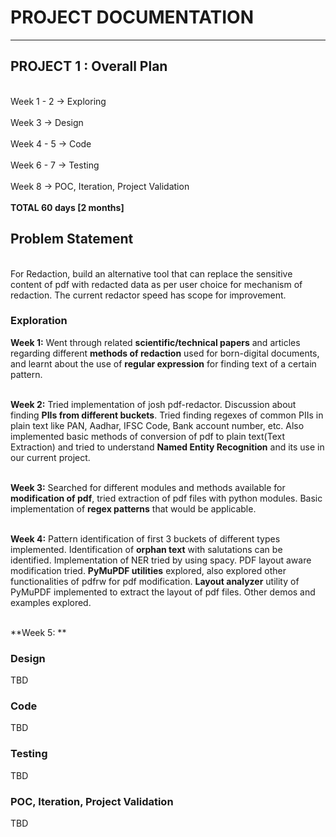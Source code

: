 # PROJECT DOCUMENTATION
------------
## PROJECT 1 : Overall Plan

<br>Week 1 - 2 ->  Exploring</br>
<br>Week 3 -> Design </br>
<br>Week 4 - 5 -> Code </br>
<br>Week 6 - 7 -> Testing </br>
<br>Week 8 -> POC, Iteration, Project Validation </br>
<br>**TOTAL 60 days [2 months]**

## Problem Statement
<br>For Redaction, build an alternative tool that can replace the sensitive content of pdf with redacted data as per user choice for mechanism of redaction. The current redactor speed has scope for improvement.

### Exploration
**Week 1:** Went through related **scientific/technical papers** and articles regarding different **methods of redaction** used for born-digital documents, and learnt about the use of **regular expression** for finding text of a certain pattern. </br>

<br>**Week 2:** Tried implementation of josh pdf-redactor. Discussion about finding **PIIs from different buckets**. Tried finding regexes of common PIIs in plain text like PAN, Aadhar, IFSC Code, Bank account number, etc.
Also implemented basic methods of conversion of pdf to plain text(Text Extraction) and tried to understand **Named Entity Recognition** and its use in our current project.</br>

<br>**Week 3:** Searched for different modules and methods available for **modification of pdf**, tried extraction of pdf files with python modules. Basic implementation of **regex patterns** that would be applicable.</br>

<br>**Week 4:** Pattern identification of first 3 buckets of different types implemented. Identification of **orphan text** with salutations can be identified. Implementation of NER tried by using spacy. PDF layout aware modification tried.
**PyMuPDF utilities** explored, also explored other functionalities of pdfrw for pdf modification.
**Layout analyzer** utility of PyMuPDF implemented to extract the layout of pdf files. Other demos and examples explored.</br>

<br>**Week 5: **
<br>

### Design
TBD

### Code
TBD



### Testing
TBD

### POC, Iteration, Project Validation
TBD


